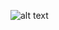 ![alt text]([http://www.google.com/imgres?q=sse%20ssr%20sst&imgurl=https%3A%2F%2Fmiro.medium.com%2Fv2%2Fresize%3Afit%3A853%2F1*V0OjpGYlcqAgt8EeGNafGw.png&imgrefurl=https%3A%2F%2Fmedium.com%2Fbest-of-machine-learning%2Fmeasures-of-variation-and-goodness-of-fit-measure-cd104c9953f3&docid=k2l_tKovZgsh-M&tbnid=si-BuLmMv0A0WM&vet=12ahUKEwj9hoq109iOAxV5sVYBHVniA7kQM3oECBIQAA..i&w=853&h=442&hcb=2&ved=2ahUKEwj9hoq109iOAxV5sVYBHVniA7kQM3oECBIQAA](https://medium.com/best-of-machine-learning/measures-of-variation-and-goodness-of-fit-measure-cd104c9953f3))
